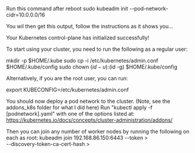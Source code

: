 Run this command after reboot
  sudo kubeadm init --pod-network-cidr=10.0.0.0/16

You wil then get this output, follow the instructions as it shows you...

Your Kubernetes control-plane has initialized successfully!

To start using your cluster, you need to run the following as a regular user:

  mkdir -p $HOME/.kube
  sudo cp -i /etc/kubernetes/admin.conf $HOME/.kube/config
  sudo chown $(id -u):$(id -g) $HOME/.kube/config

Alternatively, if you are the root user, you can run:

  export KUBECONFIG=/etc/kubernetes/admin.conf

You should now deploy a pod network to the cluster. (Note, see the addons_k8s folder for what I did here)
Run "kubectl apply -f [podnetwork].yaml" with one of the options listed at:
  https://kubernetes.io/docs/concepts/cluster-administration/addons/

Then you can join any number of worker nodes by running the following on each as root:
kubeadm join 192.168.86.150:6443 --token <removed>> \
        --discovery-token-ca-cert-hash <removed>>
